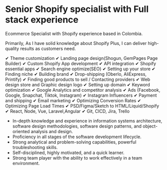# Senior Shopify specialist with Full stack experience
Ecommerce Specialist with Shopify experience based in Colombia.

Primarily, As I have solid knowledge about Shopify Plus, I can deliver high-quality results as customers need.

✔ Theme customization
✔ Landing page design(Shogun, GemPages Page Builder)
✔ Custom Shopify App development
✔ API integration
✔ Shopify essential apps
✔ Search engine optimize(SEO)
✔ Setting up your store
✔ Finding niche
✔ Building brand
✔ Drop-shipping (Oberlo, AliExpress, Printify)
✔ Finding good products to sell / Contacting providers
✔ Web design store and Graphic design logo
✔ Setting up domain
✔ Keyword optimization
✔ Google Analytics and competitor analysis
✔ Ads (Facebook, Google, Snapchat, Tiktok, Instagram)
✔ Instagram Influencers
✔ Payment and shipping
✔ Email marketing
✔ Optimizing Conversion Rates
✔ Optimizing Page Load Times
✔ PSD/Figma/Sketch to HTML/Liquid/Shopify
✔ React, Node, Vue, Laravel,Angular
✔ Git, CICD, Jira, Trello

- In-depth knowledge and experience in information systems architecture, software design methodologies, software design patterns, and object-oriented analysis and design.
- Proficiency in all stages of the software development lifecycle.
- Strong analytical and problem-solving capabilities, powerful troubleshooting skills.
- Self-disciplined, highly motivated, and a quick learner.
- Strong team player with the ability to work effectively in a team environment.
